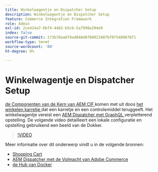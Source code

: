 ```yaml
---
title: Winkelwagentje en Dispatcher Setup
description: Winkelwagentje en Dispatcher Setup
feature: Commerce Integration Framework
role: Admin
exl-id: 2ce424a7-6bf4-4482-b5cb-5a7998a294e9
index: false
source-git-commit: 173b70aa6f9ad848d0f80923407bf07540987071
workflow-type: tm+mt
source-wordcount: '88'
ht-degree: 0%

---
```


# Winkelwagentje en Dispatcher Setup

[ de Componenten van de Kern van AEM CIF ](https://github.com/adobe/aem-core-cif-components) komen met uit doos [ het winkelen karretje ](https://github.com/adobe/aem-core-cif-components/tree/master/ui.apps/src/main/content/jcr_root/apps/core/cif/components/commerce/minicart/v1/minicart) dat een karretje en een controlemiddel teruggeeft. Het winkelwagentje vereist een [ AEM Dispatcher met GraphQL ](https://github.com/adobe/aem-core-cif-components/blob/master/dispatcher) verpletterend opstelling. De volgende video detailleert een lokale configuratie en opstelling gebruikend een beeld van de Dokker.

>[!VIDEO](https://video.tv.adobe.com/v/29656/?quality=12)

Meer informatie over dit onderwerp vindt u in de volgende bronnen:

- [ Shopping Cart ](https://github.com/adobe/aem-core-cif-components/tree/master/ui.apps/src/main/content/jcr_root/apps/core/cif/components/commerce/minicart/v1/minicart)
- [ AEM Dispatcher met de Volmacht van Adobe Commerce ](https://github.com/adobe/aem-core-cif-components/tree/master/dispatcher)
- [ de Hub van Docker ](https://hub.docker.com/)
